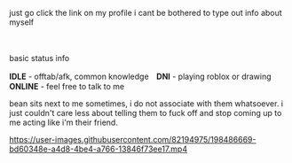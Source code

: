 just go click the link on my profile i cant be bothered to type out info about myself


　
 
basic status info

**IDLE** - offtab/afk, common knowledge　**DNI** - playing roblox or drawing　**ONLINE** - feel free to talk to me

bean sits next to me sometimes, i do not associate with them whatsoever. i just couldn't care less about telling them to fuck off and stop coming up to me acting like i'm their friend. 

 
 


https://user-images.githubusercontent.com/82194975/198486669-bd60348e-a4d8-4be4-a766-13846f73ee17.mp4

